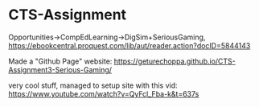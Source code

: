 # CTS-Assignment
Opportunities->CompEdLearning->DigSim+SeriousGaming, https://ebookcentral.proquest.com/lib/aut/reader.action?docID=5844143


Made a "Github Page" website:
https://geturechoppa.github.io/CTS-Assignment3-Serious-Gaming/

very cool stuff, managed to setup site with this vid:
https://www.youtube.com/watch?v=QyFcl_Fba-k&t=637s